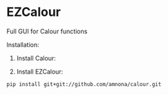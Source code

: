 # EZCalour
Full GUI for Calour functions

Installation:
1. Install Calour:

2. Install EZCalour:

```
pip install git+git://github.com/amnona/calour.git
```
